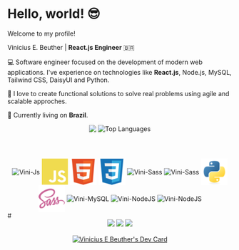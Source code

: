 <!-- NAME / DESCRIPTION -->
<h1 align="left" >Hello, world! 😎</h1>
<p align="justify">Welcome to my profile! </p>
<p align="justify">Vinicius E. Beuther | <strong>React.js Engineer</strong> 🇧🇷
  
💻 Software engineer focused on the development of modern web applications. I've experience on technologies like **React.js**, Node.js, MySQL, Tailwind CSS, DaisyUI and Python.
  
🚀 I love to create functional solutions to solve real problems using agile and scalable approches.

📍 Currently living on **Brazil**.
<br>

<!-- STATS / STREAK -->
<p align="center">
  <img src="https://github-readme-stats.vercel.app/api?username=ViniciusBeuther&show_icons=true&title_color=7A7ADB&icon_color=2234AE&text_color=D3D3D3&bg_color=0,000000,130F40&hide_border=true" width="400">
<img border="None" align="top" src="https://github-readme-stats.vercel.app/api/top-langs/?username=ViniciusBeuther&layout=compact&title_color=7A7ADB&icon_color=2234AE&text_color=D3D3D3&bg_color=0,000000,130F40&hide_border=true" alt="Top Languages">  
</p>
<h1></h1>
<!-- TECHNOLOGIES -->
<div style="display: inline_block" align="center"><br>
  <img align="center" alt="Vini-Js" height="60" width="60" src="https://git-scm.com/images/logos/downloads/Git-Icon-1788C.png">
  <img align="center" alt="Vini-Js" height="60" width="60" src="https://raw.githubusercontent.com/devicons/devicon/master/icons/javascript/javascript-plain.svg">
  <img align="center" alt="Vini-HTML" height="60" width="60" src="https://raw.githubusercontent.com/devicons/devicon/master/icons/html5/html5-original.svg">
  <img align="center" alt="Vini-CSS" height="60" width="60" src="https://raw.githubusercontent.com/devicons/devicon/master/icons/css3/css3-original.svg">
  <img align="center" alt="Vini-Sass" height="60" width="60" src="https://upload.wikimedia.org/wikipedia/commons/thumb/a/a7/React-icon.svg/2300px-React-icon.svg.png">
  <img align="center" alt="Vini-Sass" height="60" width="60" src="https://upload.wikimedia.org/wikipedia/commons/thumb/d/d5/Tailwind_CSS_Logo.svg/2560px-Tailwind_CSS_Logo.svg.png"> 
  <img align="center" alt="Vini-Python" height="60" width="60" src="https://raw.githubusercontent.com/devicons/devicon/master/icons/python/python-original.svg">
  <img align="center" alt="Vini-Sass" height="60" width="60" src="https://raw.githubusercontent.com/devicons/devicon/master/icons/sass/sass-original.svg">
  <img align="center" alt="Vini-MySQL" height="100" width="100" src="https://www.svgrepo.com/show/303251/mysql-logo.svg"> 
  <img align="center" alt="Vini-NodeJS" height="60" width="60" src="https://miro.medium.com/v2/resize:fit:800/1*bc9pmTiyKR0WNPka2w3e0Q.png"> 
  <img align="center" alt="Vini-NodeJS" height="60" width="60" src="https://raw.githubusercontent.com/saadeghi/daisyui-images/master/images/daisyui-logo/favicon-192.png">
</div>
#
<!-- SOCIAL MEDIA -->
<div align="center"> 
  <a href="https://instagram.com/viniciusbeuther" target="_blank"><img src="https://img.shields.io/badge/-Instagram-%23E4405F?style=for-the-badge&logo=instagram&logoColor=white" target="_blank"></a>
  <a href = "mailto:vinicius.beuther15@gmail.com"><img src="https://img.shields.io/badge/-Gmail-%23333?style=for-the-badge&logo=gmail&logoColor=white" target="_blank"></a>
  <a href="https://www.linkedin.com/in/viniciuseduardobeuther" target="_blank"><img src="https://img.shields.io/badge/-LinkedIn-%230077B5?style=for-the-badge&logo=linkedin&logoColor=white" target="_blank"></a> 
    
</div>
<br>
<div align="center">
  <a href="https://app.daily.dev/viniciusebeuther"><img src="https://api.daily.dev/devcards/v2/YO6iUK4cqfrXxmKT86Vea.png?type=wide&r=s8b" width="652" alt="Vinicius E Beuther's Dev Card"/></a>
</div>
